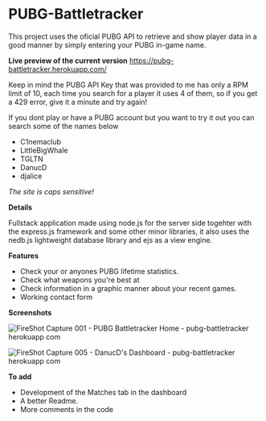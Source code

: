 # PUBG-Battletracker
This project uses the oficial PUBG API to retrieve and show player data in a good manner by simply entering your PUBG in-game name.

**Live preview of the current version**
https://pubg-battletracker.herokuapp.com/

Keep in mind the PUBG API Key that was provided to me has only a RPM limit of 10, each time you search for a player it uses 4 of them, so if you get a 429 error, give it a minute and try again!

If you dont play or have a PUBG account but you want to try it out you can search some of the names below
* C1nemaclub
* LittleBigWhale
* TGLTN
* DanucD
* djalice

*The site is caps sensitive!*

**Details**

Fullstack application made using node.js for the server side togehter with the express.js framework and some other minor libraries, it also uses the nedb.js lightweight database library and ejs as a view engine.

**Features**

* Check your or anyones PUBG lifetime statistics.
* Check what weapons you're best at
* Check information in a  graphic manner about your recent games.
* Working contact form

**Screenshots**


![FireShot Capture 001 - PUBG Battletracker Home - pubg-battletracker herokuapp com](https://user-images.githubusercontent.com/98051106/167229913-a9d674ca-abde-4059-8274-2b40fbbc9644.png)

![FireShot Capture 005 - DanucD's Dashboard - pubg-battletracker herokuapp com](https://user-images.githubusercontent.com/98051106/167230031-bd3ad193-5952-42b4-bd2b-c5e4d2b83bcb.png)



**To add**
* Development of the Matches tab in the dashboard
* A better Readme.
* More comments in the code
